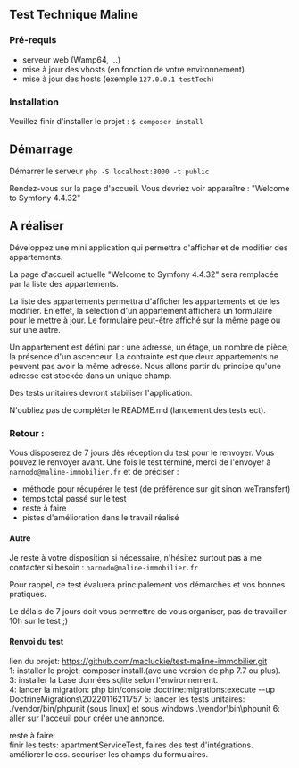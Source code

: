 ## Test Technique Maline

### Pré-requis

- serveur web (Wamp64, ...)
- mise à jour des vhosts (en fonction de votre environnement)
- mise à jour des hosts (exemple ``127.0.0.1 testTech``)

### Installation

Veuillez finir d'installer le projet :
``$ composer install``

## Démarrage

Démarrer le serveur
``php -S localhost:8000 -t public
``

Rendez-vous sur la page d'accueil. Vous devriez voir apparaître : 
"Welcome to Symfony 4.4.32"

## A réaliser 

Développez une mini application qui permettra d'afficher et de modifier des appartements.

La page d'accueil actuelle "Welcome to Symfony 4.4.32" sera remplacée par la liste des appartements.

La liste des appartements permettra d'afficher les appartements et de les modifier. En effet, la sélection d'un appartement affichera un formulaire pour le mettre à jour.
Le formulaire peut-être affiché sur la même page ou sur une autre.

Un appartement est défini par : une adresse, un étage, un nombre de pièce, la présence d'un ascenceur.
La contrainte est que deux appartements ne peuvent pas avoir la même adresse.
Nous allons partir du principe qu'une adresse est stockée dans un unique champ.

Des tests unitaires devront stabiliser l'application.

N'oubliez pas de compléter le README.md (lancement des tests ect).

### Retour : 

Vous disposerez de 7 jours dès réception du test pour le renvoyer. Vous pouvez le renvoyer avant.
Une fois le test terminé, merci de l'envoyer à ``narnodo@maline-immobilier.fr`` et de préciser : 
- méthode pour récupérer le test (de préférence sur git sinon weTransfert)
- temps total passé sur le test
- reste à faire
- pistes d'amélioration dans le travail réalisé

#### Autre 

Je reste à votre disposition si nécessaire, n'hésitez surtout pas à me contacter si besoin : ``narnodo@maline-immobilier.fr``

Pour rappel, ce test évaluera principalement vos démarches et vos bonnes pratiques.

Le délais de 7 jours doit vous permettre de vous organiser, pas de travailler 10h sur le test ;)

#### Renvoi du test   

lien du projet: https://github.com/macluckie/test-maline-immobilier.git  
1: installer le projet: composer install.(avc une version de php 7.7 ou plus).     
3: installer la base données sqlite selon l'environnement.  
4: lancer la migration: php bin/console doctrine:migrations:execute --up DoctrineMigrations\\20220116211757 
5: lancer les tests unitaires: ./vendor/bin/phpunit (sous linux) et sous windows .\vendor\bin\phpunit
6: aller sur l'acceuil pour créer une annonce.  

reste à faire:  
finir les tests: apartmentServiceTest, faires des test d'intégrations.  
améliorer le css. 
securiser les champs du formulaires. 



